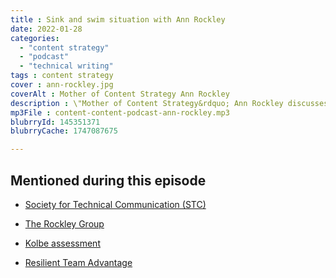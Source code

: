 ```yaml
---
title : Sink and swim situation with Ann Rockley
date: 2022-01-28
categories:
  - "content strategy"
  - "podcast"
  - "technical writing"
tags : content strategy
cover : ann-rockley.jpg
coverAlt : Mother of Content Strategy Ann Rockley
description : \"Mother of Content Strategy&rdquo; Ann Rockley discusses a 30+ year consulting career, pivoting to a new business, and more.
mp3File : content-content-podcast-ann-rockley.mp3
blubrryId: 145351371
blubrryCache: 1747087675

---
```


## Mentioned during this episode

- [Society for Technical Communication (STC)](https://www.stc.org)

- [The Rockley Group](https://rockley.com/)

- [Kolbe assessment](https://www.kolbe.com/kolbe-a-index/)

- [Resilient Team Advantage](http://rockley.com/rockley-resilient-team-advantage/)
